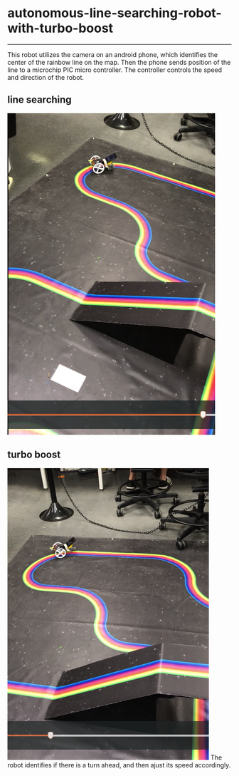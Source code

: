# autonomous-line-searching-robot-with-turbo-boost
______
This robot utilizes the camera on an android phone, which identifies the center of the rainbow line on the map. Then the phone sends position of the line to a microchip PIC micro controller. The controller controls the speed and direction of the robot.

## line searching ##
[![lidar_2d](https://github.com/KevinGit01/autonomous-line-searching-robot-with-turbo-boost/blob/master/pics/line.png)](https://youtu.be/1-shn1mBGmc)
## turbo boost ##
[![lidar_2d](https://github.com/KevinGit01/autonomous-line-searching-robot-with-turbo-boost/blob/master/pics/turbo.png)](https://youtu.be/XVxm1obxOv0)
The robot identifies if there is a turn ahead, and then ajust its speed accordingly.





